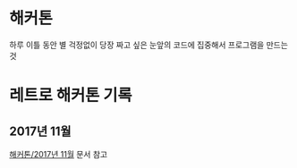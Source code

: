 <!-- TITLE: 해커톤 -->
<!-- SUBTITLE: 레트로 해커톤에 관한 문서입니다. -->

# 해커톤

하루 이틀 동안 별 걱정없이 당장 짜고 싶은 눈앞의 코드에 집중해서 프로그램을 만드는 것 

# 레트로 해커톤 기록
## 2017년 11월

[해커톤/2017년 11월](/해커톤/2017-년-11-월/) 문서 참고